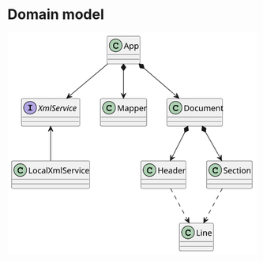 <h1>Domain model</h1>

<img src="out\src\domainModel\domainModel.svg"
     alt="Domain model"
     style="float: left; margin-right: 10px;" />